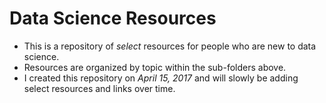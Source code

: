 # Data Science Resources

- This is a repository of _select_ resources for people who are new to data science.
- Resources are organized by topic within the sub-folders above.
- I created this repository on _April 15, 2017_ and will slowly be adding select resources and links over time.
